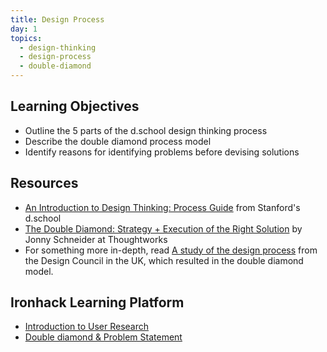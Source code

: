 ```yaml
---
title: Design Process
day: 1
topics:
  - design-thinking
  - design-process
  - double-diamond
---
```


Learning Objectives
-------------------

- Outline the 5 parts of the d.school design thinking process
- Describe the double diamond process model
- Identify reasons for identifying problems before devising solutions


Resources
---------

- [An Introduction to Design Thinking: Process Guide](https://dschool-old.stanford.edu/sandbox/groups/designresources/wiki/36873/attachments/74b3d/ModeGuideBOOTCAMP2010L.pdf) from Stanford's d.school
- [The Double Diamond: Strategy + Execution of the Right Solution](https://www.thoughtworks.com/insights/blog/double-diamond) by Jonny Schneider at Thoughtworks
- For something more in-depth, read [A study of the design process](https://www.designcouncil.org.uk/sites/default/files/asset/document/ElevenLessons_Design_Council%20(2).pdf) from the Design Council in the UK, which resulted in the double diamond model.


Ironhack Learning Platform
--------------------------

- [Introduction to User Research](http://learn.ironhack.com/#/learning_unit/3330)
- [Double diamond & Problem Statement](http://learn.ironhack.com/#/learning_unit/3326)
